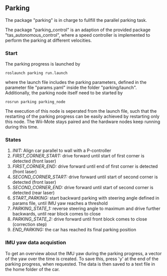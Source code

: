 ## Parking

The package "parking" is in charge to fullfill the parallel parking task. 

The package "parking_control" is an adaption of the provided package "tas_autonomous_control", where a speed controller is implemented to perform the parking at different velocities.

### Start
The parking progress is launched by

`roslaunch parking run.launch`

where the launch file includes the parking parameters, defined in the parameter file "params.yaml" inside the folder "parking/launch".
Additionally, the parking node itself need to be started by

`rosrun parking parking_node`

The execution of this node is seperated from the launch file, such that the restarting of the parking progress can be easily achieved by restarting only this node. The Wii-Mote stays paired and the hardware nodes keep running during this time.

### States
1. *INIT:* Align car parallel to wall with a P-controller
2. *FIRST_CORNER_START:* drive forward until start of first corner is detected (front laser)
3. *FIRST_CORNER_END:* drive forward until end of first corner is detected (front laser)
4. *SECOND_CORNER_START:* drive forward until start of second corner is detected (front laser)
5. *SECOND_CORNER_END:* drive forward until start of second corner is detected (rear laser)
6. *START_PARKING:* start backward parking with steering angle defined in params file, until IMU yaw reaches a threshold
7. *PARKING_STATE_1:* reverse steering angle to maximum and drive further backwards, until rear block comes to close
8. *PARKING_STATE_2:* drive forward until front block comes to close (correction step)
9. *END_PARKING:* the car has reached its final parking position

### IMU yaw data acquistion

To get an overview about the IMU yaw during the parking progress, a vector of the yaw over the time is created. To save this, press 'y' at the end of the parking progress, when requested. The data is then saved to a text file in the home folder of the car.


